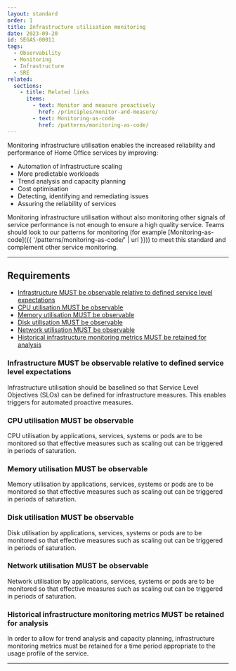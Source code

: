 ```yaml
---
layout: standard
order: 1
title: Infrastructure utilisation monitoring
date: 2023-09-20
id: SEGAS-00011
tags:
  - Observability
  - Monitoring
  - Infrastructure
  - SRE
related:
  sections:
    - title: Related links
      items:
        - text: Monitor and measure proactively
          href: /principles/monitor-and-measure/
        - text: Monitoring-as-code
          href: /patterns/monitoring-as-code/
---
```


Monitoring infrastructure utilisation enables the increased reliability and performance of Home Office services by improving:

- Automation of infrastructure scaling
- More predictable workloads
- Trend analysis and capacity planning
- Cost optimisation
- Detecting, identifying and remediating issues
- Assuring the reliability of services

Monitoring infrastructure utilisation without also monitoring other signals of service performance is not enough to ensure a high quality service. Teams should look to our patterns for monitoring (for example [Monitoring-as-code]({{ '/patterns/monitoring-as-code/' | url }})) to meet this standard and complement other service monitoring.

---

## Requirements

- [Infrastructure MUST be observable relative to defined service level expectations](#infrastructure-must-be-observable-relative-to-defined-service-level-expectations)
- [CPU utilisation MUST be observable](#cpu-utilisation-must-be-observable)
- [Memory utilisation MUST be observable](#memory-utilisation-must-be-observable)
- [Disk utilisation MUST be observable](#disk-utilisation-must-be-observable)
- [Network utilisation MUST be observable](#network-utilisation-must-be-observable)
- [Historical infrastructure monitoring metrics MUST be retained for analysis](#historical-infrastructure-monitoring-metrics-must-be-retained-for-analysis)

### Infrastructure MUST be observable relative to defined service level expectations

Infrastructure utilisation should be baselined so that Service Level Objectives (SLOs) can be defined for infrastructure measures. This enables triggers for automated proactive measures.

### CPU utilisation MUST be observable

CPU utilisation by applications, services, systems or pods are to be monitored so that effective measures such as scaling out can be triggered in periods of saturation.

### Memory utilisation MUST be observable

Memory utilisation by applications, services, systems or pods are to be monitored so that effective measures such as scaling out can be triggered in periods of saturation.

### Disk utilisation MUST be observable

Disk utilisation by applications, services, systems or pods are to be monitored so that effective measures such as scaling out can be triggered in periods of saturation.

### Network utilisation MUST be observable

Network utilisation by applications, services, systems or pods are to be monitored so that effective measures such as scaling out can be triggered in periods of saturation.

### Historical infrastructure monitoring metrics MUST be retained for analysis

In order to allow for trend analysis and capacity planning, infrastructure monitoring metrics must be retained for a time period appropriate to the usage profile of the service.

---

